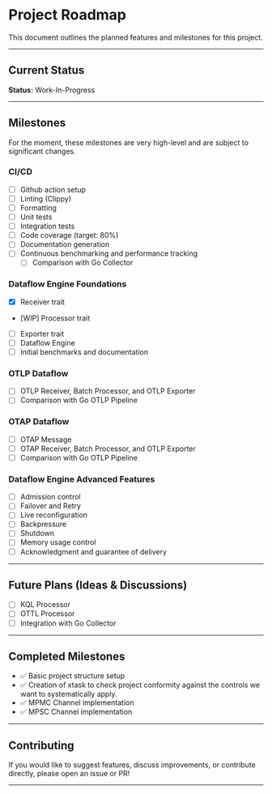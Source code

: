 # Project Roadmap

This document outlines the planned features and milestones for this project.

---

## Current Status

**Status:** Work-In-Progress

---

## Milestones

For the moment, these milestones are very high-level and are subject to
significant changes.

### CI/CD

- [ ] Github action setup
- [ ] Linting (Clippy)
- [ ] Formatting
- [ ] Unit tests
- [ ] Integration tests
- [ ] Code coverage (target: 80%)
- [ ] Documentation generation
- [ ] Continuous benchmarking and performance tracking
  - [ ] Comparison with Go Collector
  
### Dataflow Engine Foundations

- [x] Receiver trait
- [WIP] Processor trait
- [ ] Exporter trait
- [ ] Dataflow Engine
- [ ] Initial benchmarks and documentation

### OTLP Dataflow

- [ ] OTLP Receiver, Batch Processor, and OTLP Exporter
- [ ] Comparison with Go OTLP Pipeline

### OTAP Dataflow

- [ ] OTAP Message
- [ ] OTAP Receiver, Batch Processor, and OTLP Exporter
- [ ] Comparison with Go OTLP Pipeline

### Dataflow Engine Advanced Features

- [ ] Admission control
- [ ] Failover and Retry
- [ ] Live reconfiguration
- [ ] Backpressure
- [ ] Shutdown
- [ ] Memory usage control
- [ ] Acknowledgment and guarantee of delivery

---

## Future Plans (Ideas & Discussions)

- [ ] KQL Processor
- [ ] OTTL Processor
- [ ] Integration with Go Collector

---

## Completed Milestones

- ✅ Basic project structure setup
- ✅ Creation of xtask to check project conformity against the controls we want
  to systematically apply.
- ✅ MPMC Channel implementation
- ✅ MPSC Channel implementation

---

## Contributing

If you would like to suggest features, discuss improvements, or contribute
directly, please open an issue or PR!

---